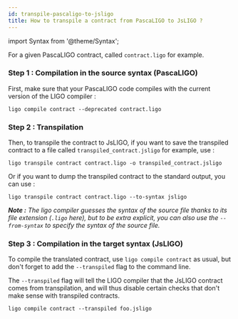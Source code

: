 ```yaml
---
id: transpile-pascaligo-to-jsligo
title: How to transpile a contract from PascaLIGO to JsLIGO ?
---
```


import Syntax from '@theme/Syntax';

For a given PascaLIGO contract, called `contract.ligo` for example.

### Step 1 : Compilation in the source syntax (PascaLIGO)

First, make sure that your PascaLIGO code compiles with the current version of the LIGO compiler :

```
ligo compile contract --deprecated contract.ligo
```

### Step 2 : Transpilation

Then, to transpile the contract to JsLIGO, if you want to save the transpiled contract to a file called `transpiled_contract.jsligo` for example, use :

```
ligo transpile contract contract.ligo -o transpiled_contract.jsligo
```

Or if you want to dump the transpiled contract to the standard output, you can use :

```
ligo transpile contract contract.ligo --to-syntax jsligo
```

_**Note :** The ligo compiler guesses the syntax of the source file thanks to its file extension (`.ligo` here),
but to be extra explicit, you can also use the `--from-syntax` to specify the syntax of the source file._

### Step 3 : Compilation in the target syntax (JsLIGO)

To compile the translated contract, use `ligo compile contract` as usual,
but don't forget to add the `--transpiled` flag to the command line.

The `--transpiled` flag will tell the LIGO compiler that the JsLIGO contract comes from transpilation,
and will thus disable certain checks that don't make sense with transpiled contracts.

```
ligo compile contract --transpiled foo.jsligo
```
